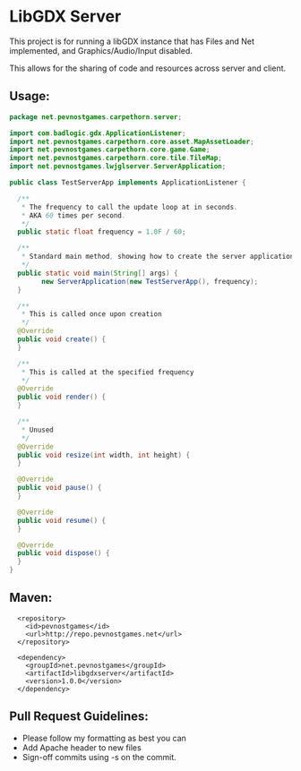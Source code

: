 # LibGDX Server

This project is for running a libGDX instance that has Files and Net implemented, and Graphics/Audio/Input disabled.

This allows for the sharing of code and resources across server and client.

## Usage:
```java
package net.pevnostgames.carpethorn.server;

import com.badlogic.gdx.ApplicationListener;
import net.pevnostgames.carpethorn.core.asset.MapAssetLoader;
import net.pevnostgames.carpethorn.core.game.Game;
import net.pevnostgames.carpethorn.core.tile.TileMap;
import net.pevnostgames.lwjglserver.ServerApplication;

public class TestServerApp implements ApplicationListener {

  /**
   * The frequency to call the update loop at in seconds.
   * AKA 60 times per second.
   */
  public static float frequency = 1.0F / 60;

  /**
   * Standard main method, showing how to create the server application.
   */
  public static void main(String[] args) {
		new ServerApplication(new TestServerApp(), frequency);
  }

  /**
   * This is called once upon creation
   */
  @Override
  public void create() {
  }

  /**
   * This is called at the specified frequency
   */
  @Override
  public void render() {
  }

  /**
   * Unused
   */
  @Override
  public void resize(int width, int height) {
  }

  @Override
  public void pause() {
  }

  @Override
  public void resume() {
  }

  @Override
  public void dispose() {
  }
}

```

## Maven:
```
  <repository>
    <id>pevnostgames</id>
  	<url>http://repo.pevnostgames.net</url>
  </repository>

  <dependency>
    <groupId>net.pevnostgames</groupId>
    <artifactId>libgdxserver</artifactId>
    <version>1.0.0</version>
  </dependency>
```
## Pull Request Guidelines:
* Please follow my formatting as best you can
* Add Apache header to new files
* Sign-off commits using -s on the commit.
